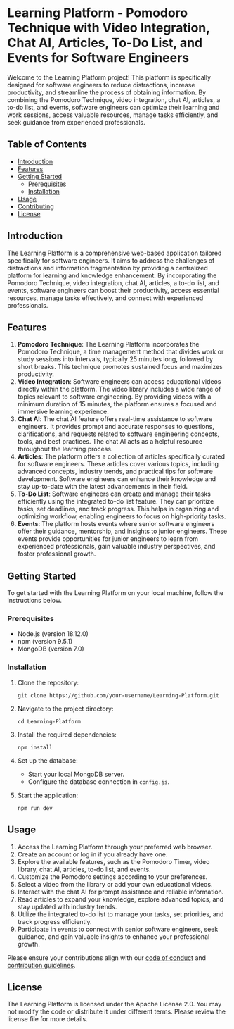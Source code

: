 # Learning Platform - Pomodoro Technique with Video Integration, Chat AI, Articles, To-Do List, and Events for Software Engineers

Welcome to the Learning Platform project! This platform is specifically designed for software engineers to reduce distractions, increase productivity, and streamline the process of obtaining information. By combining the Pomodoro Technique, video integration, chat AI, articles, a to-do list, and events, software engineers can optimize their learning and work sessions, access valuable resources, manage tasks efficiently, and seek guidance from experienced professionals.

## Table of Contents
- [Introduction](#introduction)
- [Features](#features)
- [Getting Started](#getting-started)
  - [Prerequisites](#prerequisites)
  - [Installation](#installation)
- [Usage](#usage)
- [Contributing](#contributing)
- [License](#license)

## Introduction
The Learning Platform is a comprehensive web-based application tailored specifically for software engineers. It aims to address the challenges of distractions and information fragmentation by providing a centralized platform for learning and knowledge enhancement. By incorporating the Pomodoro Technique, video integration, chat AI, articles, a to-do list, and events, software engineers can boost their productivity, access essential resources, manage tasks effectively, and connect with experienced professionals.

## Features
1. **Pomodoro Technique**: The Learning Platform incorporates the Pomodoro Technique, a time management method that divides work or study sessions into intervals, typically 25 minutes long, followed by short breaks. This technique promotes sustained focus and maximizes productivity.
2. **Video Integration**: Software engineers can access educational videos directly within the platform. The video library includes a wide range of topics relevant to software engineering. By providing videos with a minimum duration of 15 minutes, the platform ensures a focused and immersive learning experience.
3. **Chat AI**: The chat AI feature offers real-time assistance to software engineers. It provides prompt and accurate responses to questions, clarifications, and requests related to software engineering concepts, tools, and best practices. The chat AI acts as a helpful resource throughout the learning process.
4. **Articles**: The platform offers a collection of articles specifically curated for software engineers. These articles cover various topics, including advanced concepts, industry trends, and practical tips for software development. Software engineers can enhance their knowledge and stay up-to-date with the latest advancements in their field.
5. **To-Do List**: Software engineers can create and manage their tasks efficiently using the integrated to-do list feature. They can prioritize tasks, set deadlines, and track progress. This helps in organizing and optimizing workflow, enabling engineers to focus on high-priority tasks.
6. **Events**: The platform hosts events where senior software engineers offer their guidance, mentorship, and insights to junior engineers. These events provide opportunities for junior engineers to learn from experienced professionals, gain valuable industry perspectives, and foster professional growth.

## Getting Started
To get started with the Learning Platform on your local machine, follow the instructions below.

### Prerequisites
- Node.js (version 18.12.0)
- npm (version 9.5.1)
- MongoDB (version 7.0)

### Installation
1. Clone the repository:
   ```shell
   git clone https://github.com/your-username/Learning-Platform.git
   ```
2. Navigate to the project directory:
   ```shell
   cd Learning-Platform
   ```
3. Install the required dependencies:
   ```shell
   npm install
   ```
4. Set up the database:
   - Start your local MongoDB server.
   - Configure the database connection in `config.js`.

5. Start the application:
   ```shell
   npm run dev
   ```

## Usage
1. Access the Learning Platform through your preferred web browser.
2. Create an account or log in if you already have one.
3. Explore the available features, such as the Pomodoro Timer, video library, chat AI, articles, to-do list, and events.
4. Customize the Pomodoro settings according to your preferences.
5. Select a video from the library or add your own educational videos.
6. Interact with the chat AI for prompt assistance and reliable information.
7. Read articles to expand your knowledge, explore advanced topics, and stay updated with industry trends.
8. Utilize the integrated to-do list to manage your tasks, set priorities, and track progress efficiently.
9. Participate in events to connect with senior software engineers, seek guidance, and gain valuable insights to enhance your professional growth.


Please ensure your contributions align with our [code of conduct](CODE_OF_CONDUCT.md) and [contribution guidelines](CONTRIBUTING.md).

## License
The Learning Platform is licensed under the Apache License 2.0. You may not modify the code or distribute it under different terms. Please review the license file for more details.
